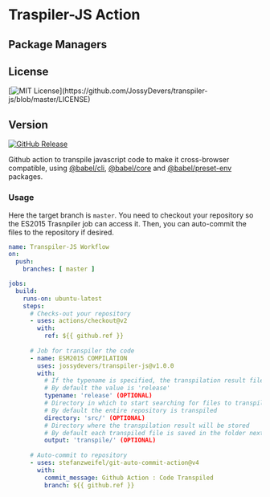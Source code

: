 # Traspiler-JS Action

## Package Managers

## License
[![MIT License](https://img.shields.io/apm/l/atomic-design-ui.svg?)](https://github.com/JossyDevers/transpiler-js/blob/master/LICENSE) 

## Version
[![GitHub Release](https://img.shields.io/github/v/release/jossydevers/transpiler-js)]()

Github action to transpile javascript code to make it cross-browser compatible, using [@babel/cli](https://babeljs.io/docs/en/babel-cli), [@babel/core](https://www.npmjs.com/package/@babel/core) and [@babel/preset-env](https://babeljs.io/docs/en/babel-preset-env) packages.

### Usage
Here the target branch is `master`. You need to checkout your repository so the ES2015 Trasnpiler job can access it. Then, you can auto-commit the files to the repository if desired.

```yaml
name: Transpiler-JS Workflow
on:
  push:
    branches: [ master ]

jobs:
  build:
    runs-on: ubuntu-latest
    steps:
      # Checks-out your repository
      - uses: actions/checkout@v2
        with:
          ref: ${{ github.ref }}
          
      # Job for transpiler the code
      - name: ESM2015 COMPILATION
        uses: jossydevers/transpiler-js@v1.0.0
        with:
          # If the typename is specified, the transpilation result file will be as follows path/filename.{tipename}.js
          # By default the value is 'release'
          typename: 'release' (OPTIONAL)
          # Directory in which to start searching for files to transpile
          # By default the entire repository is transpiled
          directory: 'src/' (OPTIONAL)
          # Directory where the transpilation result will be stored
          # By default each transpiled file is saved in the folder next to the original file
          output: 'transpile/' (OPTIONAL)
          
      # Auto-commit to repository
      - uses: stefanzweifel/git-auto-commit-action@v4
        with:
          commit_message: Github Action : Code Transpiled
          branch: ${{ github.ref }}
```
